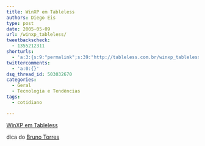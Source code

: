 ```yaml
---
title: WinXP em Tableless
authors: Diego Eis
type: post
date: 2005-05-09
url: /winxp_tableless/
tweetbackscheck:
  - 1355212311
shorturls:
  - 'a:3:{s:9:"permalink";s:39:"http://tableless.com.br/winxp_tableless";s:7:"tinyurl";s:26:"http://tinyurl.com/3ocqse2";s:4:"isgd";s:19:"http://is.gd/CfETsC";}'
twittercomments:
  - 'a:0:{}'
dsq_thread_id: 503032670
categories:
  - Geral
  - Tecnologia e Tendências
tags:
  - cotidiano

---
```

<piadinha>[WinXP em Tableless][1]</piadinha>
              
dica do [Bruno Torres][2]

 [1]: http://desktop.trovster.com/
 [2]: http://brunotorres.net/